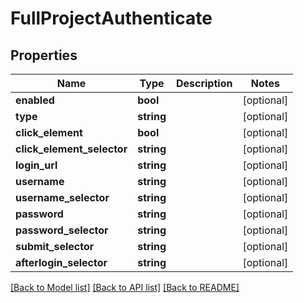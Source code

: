 # FullProjectAuthenticate

## Properties
Name | Type | Description | Notes
------------ | ------------- | ------------- | -------------
**enabled** | **bool** |  | [optional] 
**type** | **string** |  | [optional] 
**click_element** | **bool** |  | [optional] 
**click_element_selector** | **string** |  | [optional] 
**login_url** | **string** |  | [optional] 
**username** | **string** |  | [optional] 
**username_selector** | **string** |  | [optional] 
**password** | **string** |  | [optional] 
**password_selector** | **string** |  | [optional] 
**submit_selector** | **string** |  | [optional] 
**afterlogin_selector** | **string** |  | [optional] 

[[Back to Model list]](../README.md#documentation-for-models) [[Back to API list]](../README.md#documentation-for-api-endpoints) [[Back to README]](../README.md)


